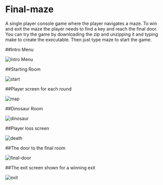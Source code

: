# Final-maze

A single player console game where the player navigates a maze. To win and exit the maze the player needs to find a key and reach the final door. You can try the game by downloading the zip and unzipping it and typing make to create the executable. Then just type maze to start the game.

##Intro Menu

![Intro Menu](https://imgur.com/a/cy8fQ3s)

##Starting Room

![start](https://imgur.com/a/MAAnXXO)

##Player screen for each round

![map](https://imgur.com/a/vWvOMA2)

##Dinosaur Room

![dinosaur](https://imgur.com/a/XzfJGA3)

##Player loss screen

![death](https://imgur.com/a/M22Xzp3)

##The door to the final room


![final-door](https://imgur.com/a/weYZsa1)

##The exit screen shown for a winning exit

![exit](https://imgur.com/a/q4H8PLP)